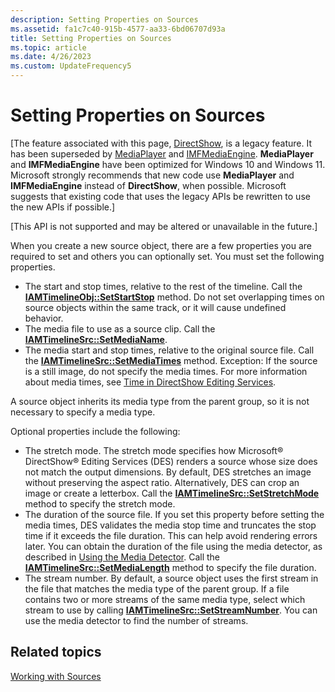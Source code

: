 ```yaml
---
description: Setting Properties on Sources
ms.assetid: fa1c7c40-915b-4577-aa33-6bd06707d93a
title: Setting Properties on Sources
ms.topic: article
ms.date: 4/26/2023
ms.custom: UpdateFrequency5
---
```


# Setting Properties on Sources

\[The feature associated with this page, [DirectShow](/windows/win32/directshow/directshow), is a legacy feature. It has been superseded by [MediaPlayer](/uwp/api/Windows.Media.Playback.MediaPlayer) and [IMFMediaEngine](/windows/win32/api/mfmediaengine/nn-mfmediaengine-imfmediaengine). **MediaPlayer** and **IMFMediaEngine** have been optimized for Windows 10 and Windows 11. Microsoft strongly recommends that new code use **MediaPlayer** and **IMFMediaEngine** instead of **DirectShow**, when possible. Microsoft suggests that existing code that uses the legacy APIs be rewritten to use the new APIs if possible.\]

\[This API is not supported and may be altered or unavailable in the future.\]

When you create a new source object, there are a few properties you are required to set and others you can optionally set. You must set the following properties.

-   The start and stop times, relative to the rest of the timeline. Call the [**IAMTimelineObj::SetStartStop**](iamtimelineobj-setstartstop.md) method. Do not set overlapping times on source objects within the same track, or it will cause undefined behavior.
-   The media file to use as a source clip. Call the [**IAMTimelineSrc::SetMediaName**](iamtimelinesrc-setmedianame.md).
-   The media start and stop times, relative to the original source file. Call the [**IAMTimelineSrc::SetMediaTimes**](iamtimelinesrc-setmediatimes.md) method. Exception: If the source is a still image, do not specify the media times. For more information about media times, see [Time in DirectShow Editing Services](time-in-directshow-editing-services.md).

A source object inherits its media type from the parent group, so it is not necessary to specify a media type.

Optional properties include the following:

-   The stretch mode. The stretch mode specifies how Microsoft® DirectShow® Editing Services (DES) renders a source whose size does not match the output dimensions. By default, DES stretches an image without preserving the aspect ratio. Alternatively, DES can crop an image or create a letterbox. Call the [**IAMTimelineSrc::SetStretchMode**](iamtimelinesrc-setstretchmode.md) method to specify the stretch mode.
-   The duration of the source file. If you set this property before setting the media times, DES validates the media stop time and truncates the stop time if it exceeds the file duration. This can help avoid rendering errors later. You can obtain the duration of the file using the media detector, as described in [Using the Media Detector](using-the-media-detector.md). Call the [**IAMTimelineSrc::SetMediaLength**](iamtimelinesrc-setmedialength.md) method to specify the file duration.
-   The stream number. By default, a source object uses the first stream in the file that matches the media type of the parent group. If a file contains two or more streams of the same media type, select which stream to use by calling [**IAMTimelineSrc::SetStreamNumber**](iamtimelinesrc-setstreamnumber.md). You can use the media detector to find the number of streams.

## Related topics

<dl> <dt>

[Working with Sources](working-with-sources.md)
</dt> </dl>

 

 



